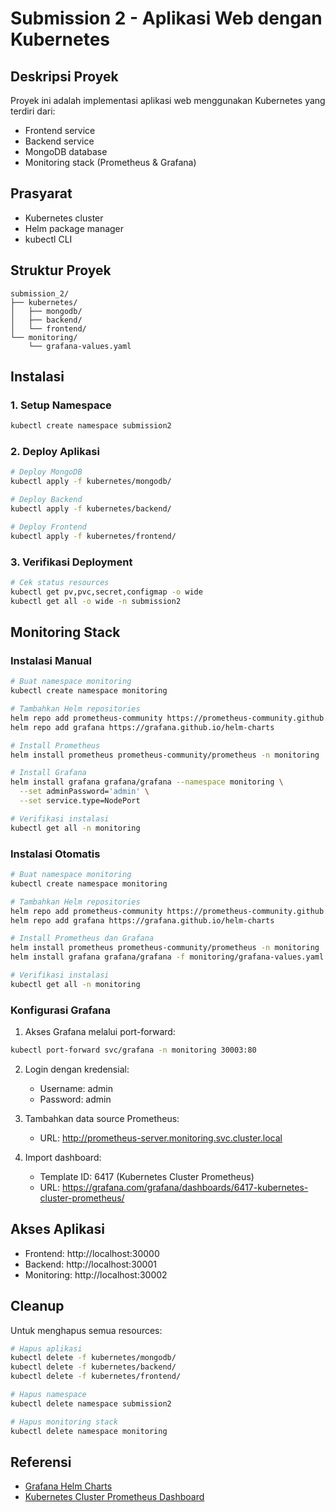 # Submission 2 - Aplikasi Web dengan Kubernetes

## Deskripsi Proyek
Proyek ini adalah implementasi aplikasi web menggunakan Kubernetes yang terdiri dari:
- Frontend service
- Backend service
- MongoDB database
- Monitoring stack (Prometheus & Grafana)

## Prasyarat
- Kubernetes cluster
- Helm package manager
- kubectl CLI

## Struktur Proyek
```
submission_2/
├── kubernetes/
│   ├── mongodb/
│   ├── backend/
│   └── frontend/
└── monitoring/
    └── grafana-values.yaml
```

## Instalasi

### 1. Setup Namespace
```bash
kubectl create namespace submission2
```

### 2. Deploy Aplikasi
```bash
# Deploy MongoDB
kubectl apply -f kubernetes/mongodb/

# Deploy Backend
kubectl apply -f kubernetes/backend/

# Deploy Frontend
kubectl apply -f kubernetes/frontend/
```

### 3. Verifikasi Deployment
```bash
# Cek status resources
kubectl get pv,pvc,secret,configmap -o wide
kubectl get all -o wide -n submission2
```

## Monitoring Stack

### Instalasi Manual
```bash
# Buat namespace monitoring
kubectl create namespace monitoring

# Tambahkan Helm repositories
helm repo add prometheus-community https://prometheus-community.github.io/helm-charts
helm repo add grafana https://grafana.github.io/helm-charts

# Install Prometheus
helm install prometheus prometheus-community/prometheus -n monitoring

# Install Grafana
helm install grafana grafana/grafana --namespace monitoring \
  --set adminPassword='admin' \
  --set service.type=NodePort

# Verifikasi instalasi
kubectl get all -n monitoring
```

### Instalasi Otomatis
```bash
# Buat namespace monitoring
kubectl create namespace monitoring

# Tambahkan Helm repositories
helm repo add prometheus-community https://prometheus-community.github.io/helm-charts
helm repo add grafana https://grafana.github.io/helm-charts

# Install Prometheus dan Grafana
helm install prometheus prometheus-community/prometheus -n monitoring
helm install grafana grafana/grafana -f monitoring/grafana-values.yaml -n monitoring

# Verifikasi instalasi
kubectl get all -n monitoring
```

### Konfigurasi Grafana
1. Akses Grafana melalui port-forward:
```bash
kubectl port-forward svc/grafana -n monitoring 30003:80
```

2. Login dengan kredensial:
   - Username: admin
   - Password: admin

3. Tambahkan data source Prometheus:
   - URL: http://prometheus-server.monitoring.svc.cluster.local

4. Import dashboard:
   - Template ID: 6417 (Kubernetes Cluster Prometheus)
   - URL: https://grafana.com/grafana/dashboards/6417-kubernetes-cluster-prometheus/

## Akses Aplikasi
- Frontend: http://localhost:30000
- Backend: http://localhost:30001
- Monitoring: http://localhost:30002

## Cleanup
Untuk menghapus semua resources:
```bash
# Hapus aplikasi
kubectl delete -f kubernetes/mongodb/
kubectl delete -f kubernetes/backend/
kubectl delete -f kubernetes/frontend/

# Hapus namespace
kubectl delete namespace submission2

# Hapus monitoring stack
kubectl delete namespace monitoring
```

## Referensi
- [Grafana Helm Charts](https://grafana.github.io/helm-charts/)
- [Kubernetes Cluster Prometheus Dashboard](https://grafana.com/grafana/dashboards/6417-kubernetes-cluster-prometheus/)